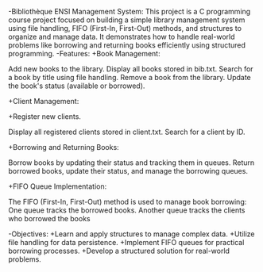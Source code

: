 -Bibliothèque ENSI Management System:
This project is a C programming course project focused on building a simple library management system using file handling, FIFO (First-In, First-Out) methods, and structures to organize and manage data. It demonstrates how to handle real-world problems like borrowing and returning books efficiently using structured programming.
-Features:
+Book Management:

Add new books to the library.
Display all books stored in bib.txt.
Search for a book by title using file handling.
Remove a book from the library.
Update the book's status (available or borrowed).

+Client Management:

+Register new clients.

Display all registered clients stored in client.txt.
Search for a client by ID.

+Borrowing and Returning Books:

Borrow books by updating their status and tracking them in queues.
Return borrowed books, update their status, and manage the borrowing queues.

+FIFO Queue Implementation:

The FIFO (First-In, First-Out) method is used to manage book borrowing:
One queue tracks the borrowed books.
Another queue tracks the clients who borrowed the books

-Objectives:
+Learn and apply structures to manage complex data.
+Utilize file handling for data persistence.
+Implement FIFO queues for practical borrowing processes.
+Develop a structured solution for real-world problems.





